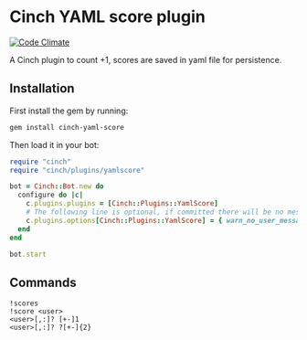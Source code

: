 # Cinch YAML score plugin

[![Code Climate](https://codeclimate.com/github/mpapis/cinch-yaml-score.png)](https://codeclimate.com/github/mpapis/cinch-yaml-score)

A Cinch plugin to count +1, scores are saved in yaml file for persistence.

## Installation

First install the gem by running:

```bash
gem install cinch-yaml-score
```

Then load it in your bot:

```ruby
require "cinch"
require "cinch/plugins/yamlscore"

bot = Cinch::Bot.new do
  configure do |c|
    c.plugins.plugins = [Cinch::Plugins::YamlScore]
    # The following line is optional, if committed there will be no message.
    c.plugins.options[Cinch::Plugins::YamlScore] = { warn_no_user_message: "User %s is not in the channel, who do you want to score?" }
  end
end

bot.start
```

## Commands

```irc
!scores
!score <user>
<user>[,:]? [+-]1
<user>[,:]? ?[+-]{2}
```
